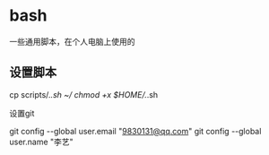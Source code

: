 # bash
一些通用脚本，在个人电脑上使用的

## 设置脚本
cp scripts/.*.sh ~/
chmod +x $HOME/.*.sh

设置git

git config --global user.email "9830131@qq.com"
git config --global user.name "李艺"